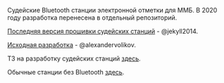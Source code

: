 Судейские Bluetooth станции электронной отметки для ММБ. В 2020 году разработка перенесена в отдельный репозиторий.

[Последняя версия прошивки судейских станций](https://github.com/jekyll2014/BTStation) - @jekyll2014.

[Исходная разработка](https://github.com/alexandervolikov/bt_station_mmb) - @alexandervolikov.

ТЗ на разработку судейских станций [здесь](docs/README.md).

Обычные станции без Bluetooth [здесь](https://github.com/alexandervolikov/sportiduino).
